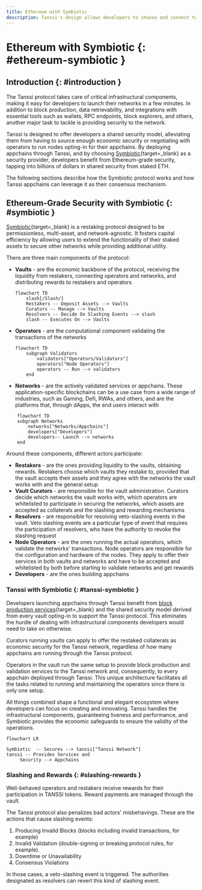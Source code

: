 ```yaml
---
title: Ethereum with Symbiotic
description: Tanssi's design allows developers to choose and connect to the Symbiotic restaking protocol, benefiting from Ethereum-grade security right from the start.
---
```


# Ethereum with Symbiotic {: #ethereum-symbiotic }

## Introduction {: #introduction }

The Tanssi protocol takes care of critical infrastructural components, making it easy for developers to launch their networks in a few minutes. In addition to block production, data retrievability, and integrations with essential tools such as wallets, RPC endpoints, block explorers, and others, another major task to tackle is providing security to the network.

Tanssi is designed to offer developers a shared security model, alleviating them from having to source enough economic security or negotiating with operators to run nodes opting-in for their appchains. By deploying appchains through Tanssi, and by choosing [Symbiotic](https://symbiotic.fi/){target=\_blank} as a security provider, developers benefit from Ethereum-grade security, tapping into billions of dollars in shared security from staked ETH.

The following sections describe how the Symbiotic protocol works and how Tanssi appchains can leverage it as their consensus mechanism.

## Ethereum-Grade Security with Symbiotic {: #symbiotic }

[Symbiotic](https://symbiotic.fi/){target=\_blank} is a restaking protocol designed to be permissionless, multi-asset, and network-agnostic. It fosters capital efficiency by allowing users to extend the functionality of their staked assets to secure other networks while providing additional utility.

There are three main components of the protocol:

- **Vaults** - are the economic backbone of the protocol, receiving the liquidity from restakers, connecting operators and networks, and distributing rewards to restakers and operators

    ```mermaid
    flowchart TD
        slash[/Slash/]
        Restakers -- Deposit Assets --> Vaults
        Curators -- Manage --> Vaults
        Resolvers -- Decide On Slashing Events --> slash
        slash -- Executes On --> Vaults
    ```

- **Operators** - are the computational component validating the transactions of the networks

    ```mermaid 
    flowchart TD
        subgraph Validators
            validators["Operators/Validators"]
            operators["Node Operators"]
            operators -- Run --> validators
        end
    ```

- **Networks** - are the actively validated services or appchains. These application-specific blockchains can be a use case from a wide range of industries, such as Gaming, Defi, RWAs, and others, and are the platforms that, through dApps, the end users interact with


```mermaid 
    flowchart TD
    subgraph Networks
        networks["Networks/Appchains"]
        developers["Developers"]
        developers-- Launch --> networks
    end
```

Around these components, different actors participate:

- **Restakers** - are the ones providing liquidity to the vaults, obtaining rewards. Restakers choose which vaults they restake to, provided that the vault accepts their assets and they agree with the networks the vault works with and the general setup
- **Vault Curators** - are responsible for the vault administration. Curators decide which networks the vault works with, which operators are whitelisted to participate in securing the networks, which assets are accepted as collaterals and the slashing and rewarding mechanisms
- **Resolvers** - are responsible for resolving veto-slashing events in the vault. Veto slashing events are a particular type of event that requires the participation of resolvers, who have the authority to revoke the slashing request
- **Node Operators** - are the ones running the actual operators, which validate the networks' transactions. Node operators are responsible for the configuration and hardware of the nodes. They apply to offer their services in both vaults and networks and have to be accepted and whitelisted by both before starting to validate networks and get rewards
- **Developers** - are the ones building appchains

### Tanssi with Symbiotic {: #tanssi-symbiotic }

Developers launching appchains through Tanssi benefit from [block production services](/learn/tanssi/appchain-services/block-production/){target=\_blank} and the shared security model derived from every vault opting-in to support the Tanssi protocol. This eliminates the hurdle of dealing with infrastructural components developers would need to take on otherwise.

Curators running vaults can apply to offer the restaked collaterals as economic security for the Tanssi network, regardless of how many appchains are running through the Tanssi protocol.

Operators in the vault run the same setup to provide block production and validation services to the Tanssi network and, consequently, to every appchain deployed through Tanssi. This unique architecture facilitates all the tasks related to running and maintaining the operators since there is only one setup.

 All things combined shape a functional and elegant ecosystem where developers can focus on creating and innovating. Tanssi handles the infrastructural components, guaranteeing liveness and performance, and Symbiotic provides the economic safeguards to ensure the validity of the operations.


```mermaid
flowchart LR

Symbiotic  -- Secures --> tanssi["Tanssi Network"]
tanssi -- Provides Services and
     Security --> Appchains
```

### Slashing and Rewards {: #slashing-rewards }

Well-behaved operators and restakers receive rewards for their participation in TANSSI tokens. Reward payments are managed through the vault.

The Tanssi protocol also penalizes bad actors' misbehavings. These are the actions that cause slashing events:

1. Producing Invalid Blocks (blocks including invalid transactions, for example)
2. Invalid Validation (double-signing or breaking protocol rules, for example).
3. Downtime or Unavailability
4. Consensus Violations

In those cases, a veto-slashing event is triggered. The authorities designated as resolvers can revert this kind of slashing event.
